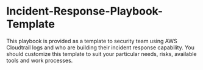 # Incident-Response-Playbook-Template
This playbook is provided as a template to security team using AWS Cloudtrail logs and who are building their incident response capability. You should customize this template to suit your particular needs, risks, available tools and work processes.
